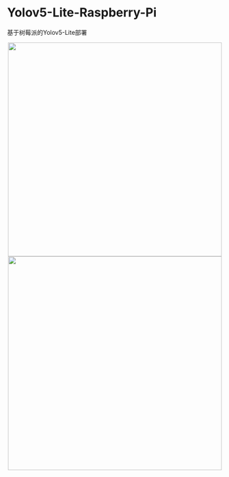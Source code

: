 # Yolov5-Lite-Raspberry-Pi
基于树莓派的Yolov5-Lite部署

<div align=center>
  <img width="500" src="https://user-images.githubusercontent.com/98397090/215695578-829ac53c-9f31-481c-a63a-399ff14283eb.gif"/>
  <img width="500" src="https://user-images.githubusercontent.com/98397090/215697763-8c292c98-f41e-4a00-bd0c-e410fcf64731.gif"/>
</div>


